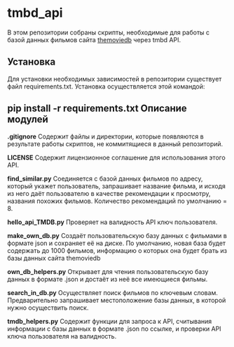 tmbd_api
===
В этом репозитории собраны скрипты, необходимые для работы с базой данных фильмов сайта [themoviedb](https://www.themoviedb.org/) через tmbd API.

Установка
---
Для установки необходимых зависимостей в репозитории существует файл requirements.txt. Установка осуществляется этой командой:

pip install -r requirements.txt
Описание модулей
---
**.gitignore** Содержит файлы и директории, которые появляются в результате работы скриптов, не коммитящиеся в данный репозиторий.

**LICENSE** Содержит лицензионное соглашение для использования этого API.

**find_similar.py** Соединяется с базой данных фильмов по адресу, который укажет пользователь, запрашивает название фильма, и исходя из него даёт пользователю в качестве рекомендации к просмотру, названия похожих фильмов. Количество рекомендаций по умолчанию = 8.

**hello_api_TMDB.py** Проверяет на валидность API ключ пользователя.

**make_own_db.py** Создаёт пользовательскую базу данных с фильмами в формате json и сохраняет её на диске. По умолчанию, новая база будет содержать до 1000 фильмов, информацию о которых она будет брать из базы данных сайта themoviedb

**own_db_helpers.py** Открывает для чтения пользовательскую базу данных в формате .json и достаёт из неё все имеющиеся фильмы.

**search_in_db.py** Осуществляет поиск фильмов по ключевым словам. Предварительно запрашивает местоположение базы данных, в которой нужно осуществить поиск.

**tmdb_helpers.py** Содержит функции для запроса к API, считывания информации с базы данных в формате .json по ссылке, и проверки API ключа пользователя на валидность.
